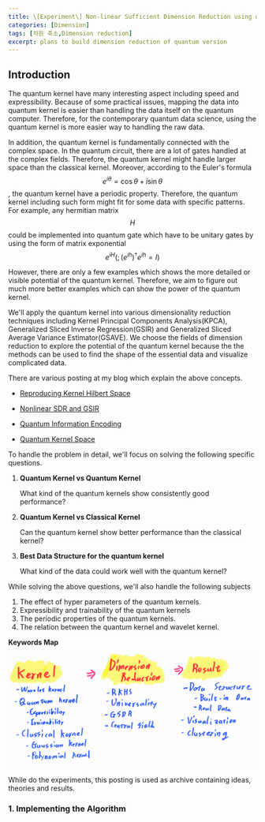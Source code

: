 ```yaml
---
title: \[Experiment\] Non-linear Sufficient Dimension Reduction using quantum kernel
categories: [Dimension]
tags: [차원 축소,Dimension reduction]
excerpt: plans to build dimension reduction of quantum version
---
```




## Introduction

 The quantum kernel have many interesting aspect including speed and expressibility. Because of some practical issues, mapping the data into quantum kernel is easier than handling the data itself on the quantum computer. Therefore, for the contemporary quantum data science, using the quantum kernel is more easier way to handling the raw data. 

 In addition, the quantum kernel is fundamentally connected with the complex space. In the quantum circuit, there are a lot of gates handled at the complex fields. Therefore, the quantum kernel might handle larger space than the classical kernel. Moreover, according to the Euler's formula $$e^{i \theta} = \cos \theta + i \sin \theta$$, the quantum kernel have a periodic property. Therefore, the quantum kernel including such form might fit for some data with specific patterns. For example, any hermitian matrix $$H$$ could be implemented into quantum gate which have to be unitary gates by using the form of matrix exponential $$e^{iH} (; (e^{ih})^{\dagger} e^{ih} = I)$$

 However, there are only a few examples which shows the more detailed or visible potential of the quantum kernel. Therefore, we aim to figure out much more better examples which can show the power of the quantum kernel. 

 We'll apply the quantum kernel into various dimensionality reduction techniques including Kernel Principal Components Analysis(KPCA), Generalized Sliced Inverse Regression(GSIR) and Generalized Sliced Average Variance Estimator(GSAVE). We choose the fields of dimension reduction to explore the potential of the quantum kernel because the the methods can be used to find the shape of the essential data and visualize complicated data.  

 There are various posting at my blog which explain the above concepts. 

- [Reproducing Kernel Hilbert Space](https://hgmin1159.github.io/dimension/nonlineardr/)

- [Nonlinear SDR and GSIR](https://hgmin1159.github.io/dimension/nonlineardr3/)

- [Quantum Information Encoding](https://hgmin1159.github.io/quantum/quantumml2/)

- [Quantum Kernel Space](https://hgmin1159.github.io/quantum/quantumml4/)

  

To handle the problem in detail, we'll focus on solving the following specific questions. 

1. **Quantum Kernel vs Quantum Kernel**

   What kind of the quantum kernels show consistently good performance?

2. **Quantum Kernel vs Classical Kernel**

   Can the quantum kernel show better performance than the classical kernel?

3. **Best Data Structure for the quantum kernel**

   What kind of the data could work well with the quantum kernel?



While solving the above questions, we'll also handle the following subjects

1. The effect of hyper parameters of the quantum kernels.
2. Expressibility and trainability of the quantum kernels
3. The periodic properties of the quantum kernels. 
4. The relation between the quantum kernel and wavelet kernel.



**Keywords Map**

![](\assets\img\post\2022-02-09\figure1.png)

While do the experiments, this posting is used as archive containing ideas, theories and results. 



### 1. Implementing the Algorithm
